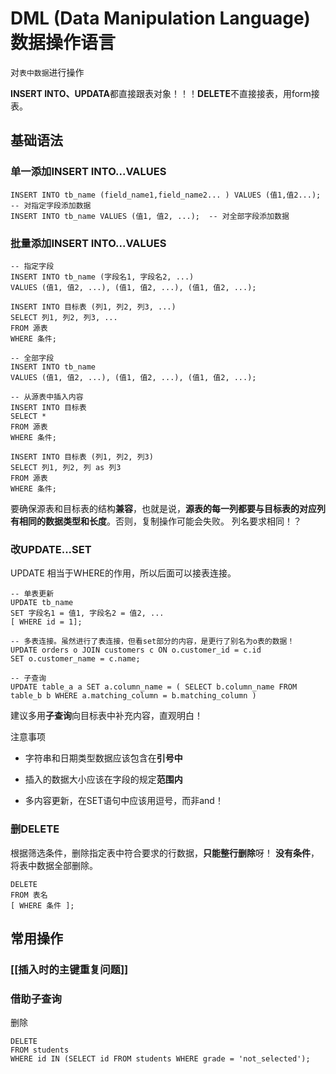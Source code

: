 # DML (Data Manipulation Language) 数据操作语言
对`表中数据`进行操作

**INSERT INTO、UPDATA**都直接跟表对象！！！**DELETE**不直接接表，用form接表。

## 基础语法
### 单一添加INSERT INTO...VALUES
```MySQL
INSERT INTO tb_name (field_name1,field_name2... ) VALUES (值1,值2...); -- 对指定字段添加数据
INSERT INTO tb_name VALUES (值1, 值2, ...);  -- 对全部字段添加数据
```

### 批量添加INSERT INTO...VALUES
```MySQL
-- 指定字段
INSERT INTO tb_name (字段名1, 字段名2, ...) 
VALUES (值1, 值2, ...), (值1, 值2, ...), (值1, 值2, ...); 

INSERT INTO 目标表 (列1, 列2, 列3, ...)
SELECT 列1, 列2, 列3, ...
FROM 源表
WHERE 条件;

-- 全部字段
INSERT INTO tb_name 
VALUES (值1, 值2, ...), (值1, 值2, ...), (值1, 值2, ...); 

-- 从源表中插入内容
INSERT INTO 目标表 
SELECT *
FROM 源表
WHERE 条件;

INSERT INTO 目标表 (列1, 列2, 列3)  
SELECT 列1, 列2, 列 as 列3  
FROM 源表  
WHERE 条件;
```

要确保源表和目标表的结构**兼容**，也就是说，**源表的每一列都要与目标表的对应列有相同的数据类型和长度**。否则，复制操作可能会失败。
列名要求相同！？

### 改UPDATE...SET
UPDATE 相当于WHERE的作用，所以后面可以接表连接。
```MySQL
-- 单表更新
UPDATE tb_name 
SET 字段名1 = 值1, 字段名2 = 值2, ... 
[ WHERE id = 1];  

-- 多表连接。虽然进行了表连接，但看set部分的内容，是更行了别名为o表的数据！
UPDATE orders o JOIN customers c ON o.customer_id = c.id 
SET o.customer_name = c.name;

-- 子查询
UPDATE table_a a SET a.column_name = ( SELECT b.column_name FROM table_b b WHERE a.matching_column = b.matching_column )
```

建议多用**子查询**向目标表中补充内容，直观明白！

注意事项

- 字符串和日期类型数据应该包含在**引号中**

- 插入的数据大小应该在字段的规定**范围内**

- 多内容更新，在SET语句中应该用逗号，而非and！

### 删DELETE
根据筛选条件，删除指定表中符合要求的行数据，**只能整行删除**呀！
**没有条件**，将表中数据全部删除。

```MySQL
DELETE 
FROM 表名 
[ WHERE 条件 ]; 
```

## 常用操作
### [[插入时的主键重复问题]]

### 借助子查询
删除
```MySQL
DELETE 
FROM students 
WHERE id IN (SELECT id FROM students WHERE grade = 'not_selected');
```